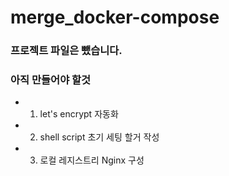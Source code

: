 # merge_docker-compose

### 프로젝트 파일은 뺐습니다.

### 아직 만들어야 할것
 -  1. let's encrypt 자동화
 -  2. shell script 초기 세팅 할거 작성
 -  3. 로컬 레지스트리 Nginx 구성
